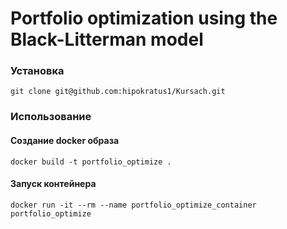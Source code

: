 # Portfolio optimization using the Black-Litterman model

### Установка
```shell
git clone git@github.com:hipokratus1/Kursach.git
```
### Использование
#### Создание docker образа
```shell
docker build -t portfolio_optimize .
```
#### Запуск контейнера 
```shell 
docker run -it --rm --name portfolio_optimize_container portfolio_optimize
```
